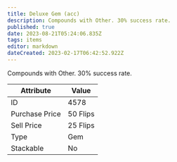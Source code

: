 ```yaml
---
title: Deluxe Gem (acc)
description: Compounds with Other. 30% success rate.
published: true
date: 2023-08-21T05:24:06.835Z
tags: items
editor: markdown
dateCreated: 2023-02-17T06:42:52.922Z
---
```


Compounds with Other. 30% success rate.

|Attribute|Value|
|-|-|
|ID|4578|
|Purchase Price|50 Flips|
|Sell Price|25 Flips|
|Type|Gem|
|Stackable|No|

